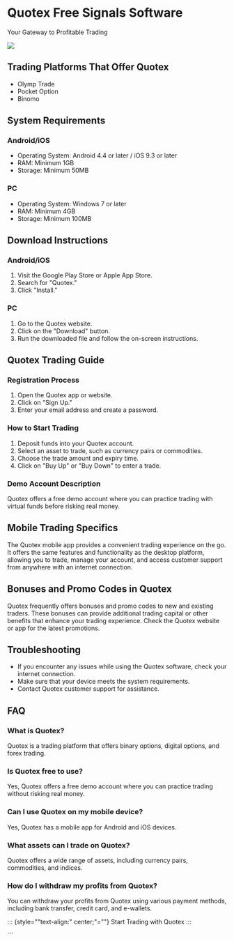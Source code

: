 

# Quotex Free Signals Software

Your Gateway to Profitable Trading

[![](https://static.quotex.io/files/8_en/300_250.jpg)](https://traff.sbs/brokerqxsignupf)




## Trading Platforms That Offer Quotex

-   Olymp Trade
-   Pocket Option
-   Binomo

## System Requirements

### Android/iOS

-   Operating System: Android 4.4 or later / iOS 9.3 or later
-   RAM: Minimum 1GB
-   Storage: Minimum 50MB

### PC

-   Operating System: Windows 7 or later
-   RAM: Minimum 4GB
-   Storage: Minimum 100MB

## Download Instructions

### Android/iOS

1.  Visit the Google Play Store or Apple App Store.
2.  Search for "Quotex."
3.  Click "Install."

### PC

1.  Go to the Quotex website.
2.  Click on the "Download" button.
3.  Run the downloaded file and follow the on-screen instructions.

## Quotex Trading Guide

### Registration Process

1.  Open the Quotex app or website.
2.  Click on "Sign Up."
3.  Enter your email address and create a password.

### How to Start Trading

1.  Deposit funds into your Quotex account.
2.  Select an asset to trade, such as currency pairs or commodities.
3.  Choose the trade amount and expiry time.
4.  Click on "Buy Up" or "Buy Down" to enter a trade.

### Demo Account Description

Quotex offers a free demo account where you can practice trading with
virtual funds before risking real money.

## Mobile Trading Specifics

The Quotex mobile app provides a convenient trading experience on the
go. It offers the same features and functionality as the desktop
platform, allowing you to trade, manage your account, and access
customer support from anywhere with an internet connection.

## Bonuses and Promo Codes in Quotex

Quotex frequently offers bonuses and promo codes to new and existing
traders. These bonuses can provide additional trading capital or other
benefits that enhance your trading experience. Check the Quotex website
or app for the latest promotions.

## Troubleshooting

-   If you encounter any issues while using the Quotex software, check
    your internet connection.
-   Make sure that your device meets the system requirements.
-   Contact Quotex customer support for assistance.

## FAQ

### What is Quotex?

Quotex is a trading platform that offers binary options, digital
options, and forex trading.

### Is Quotex free to use?

Yes, Quotex offers a free demo account where you can practice trading
without risking real money.

### Can I use Quotex on my mobile device?

Yes, Quotex has a mobile app for Android and iOS devices.

### What assets can I trade on Quotex?

Quotex offers a wide range of assets, including currency pairs,
commodities, and indices.

### How do I withdraw my profits from Quotex?

You can withdraw your profits from Quotex using various payment methods,
including bank transfer, credit card, and e-wallets.

::: {style=""text-align:" center;"=""}
Start Trading with Quotex
:::

\`\`\`

